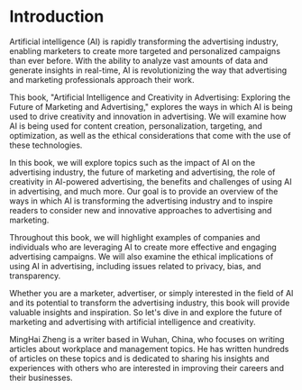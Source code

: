 # Introduction

Artificial intelligence (AI) is rapidly transforming the advertising industry, enabling marketers to create more targeted and personalized campaigns than ever before. With the ability to analyze vast amounts of data and generate insights in real-time, AI is revolutionizing the way that advertising and marketing professionals approach their work.

This book, "Artificial Intelligence and Creativity in Advertising: Exploring the Future of Marketing and Advertising," explores the ways in which AI is being used to drive creativity and innovation in advertising. We will examine how AI is being used for content creation, personalization, targeting, and optimization, as well as the ethical considerations that come with the use of these technologies.

In this book, we will explore topics such as the impact of AI on the advertising industry, the future of marketing and advertising, the role of creativity in AI-powered advertising, the benefits and challenges of using AI in advertising, and much more. Our goal is to provide an overview of the ways in which AI is transforming the advertising industry and to inspire readers to consider new and innovative approaches to advertising and marketing.

Throughout this book, we will highlight examples of companies and individuals who are leveraging AI to create more effective and engaging advertising campaigns. We will also examine the ethical implications of using AI in advertising, including issues related to privacy, bias, and transparency.

Whether you are a marketer, advertiser, or simply interested in the field of AI and its potential to transform the advertising industry, this book will provide valuable insights and inspiration. So let's dive in and explore the future of marketing and advertising with artificial intelligence and creativity.

MingHai Zheng is a writer based in Wuhan, China, who focuses on writing articles about workplace and management topics. He has written hundreds of articles on these topics and is dedicated to sharing his insights and experiences with others who are interested in improving their careers and their businesses.
